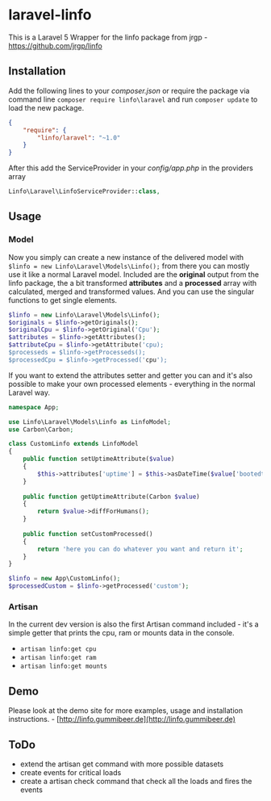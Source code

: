 # laravel-linfo
This is a Laravel 5 Wrapper for the linfo package from jrgp - https://github.com/jrgp/linfo

## Installation

Add the following lines to your _composer.json_ or require the package via command line `composer require linfo\laravel` and run `composer update` to load the new package. 

```json
{
    "require": {
        "linfo/laravel": "~1.0"
    }
}
```

After this add the ServiceProvider in your _config/app.php_ in the providers array

```php
Linfo\Laravel\LinfoServiceProvider::class,
```

## Usage

### Model

Now you simply can create a new instance of the delivered model with `$linfo = new Linfo\Laravel\Models\Linfo();` from there you can mostly use it like a normal Laravel model. Included are the **original** output from the linfo package, the a bit transformed **attributes** and a **processed** array with calculated, merged and transformed values. And you can use the singular functions to get single elements.

```php
$linfo = new Linfo\Laravel\Models\Linfo();
$originals = $linfo->getOriginals();
$originalCpu = $linfo->getOriginal('Cpu');
$attributes = $linfo->getAttributes();
$attributeCpu = $linfo->getAttribute('cpu);
$processeds = $linfo->getProcesseds();
$processedCpu = $linfo->getProcessed('cpu');
```

If you want to extend the attributes setter and getter you can and it's also possible to make your own processed elements - everything in the normal Laravel way.

```php
namespace App;

use Linfo\Laravel\Models\Linfo as LinfoModel;
use Carbon\Carbon;

class CustomLinfo extends LinfoModel
{
    public function setUptimeAttribute($value)
    {
        $this->attributes['uptime'] = $this->asDateTime($value['bootedtimestamp']);
    }
    
    public function getUptimeAttribute(Carbon $value)
    {
        return $value->diffForHumans();
    }
    
    public function setCustomProcessed()
    {
        return 'here you can do whatever you want and return it';
    }
}
```

```php
$linfo = new App\CustomLinfo();
$processedCustom = $linfo->getProcessed('custom');
```

### Artisan

In the current dev version is also the first Artisan command included - it's a simple getter that prints the cpu, ram or mounts data in the console.

* ```artisan linfo:get cpu```
* ```artisan linfo:get ram```
* ```artisan linfo:get mounts```

## Demo

Please look at the demo site for more examples, usage and installation instructions. - [http://linfo.gummibeer.de](http://linfo.gummibeer.de)

## ToDo

* extend the artisan get command with more possible datasets
* create events for critical loads
* create a artisan check command that check all the loads and fires the events